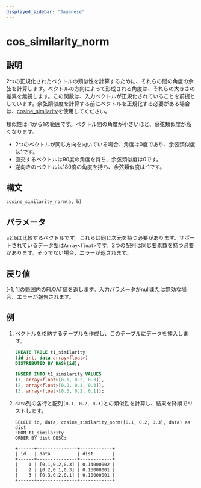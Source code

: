 ```yaml
---
displayed_sidebar: "Japanese"
---
```


# cos_similarity_norm

## 説明

2つの正規化されたベクトルの類似性を計算するために、それらの間の角度の余弦を計算します。ベクトルの方向によって形成される角度は、それらの大きさの差異を無視します。この関数は、入力ベクトルが正規化されていることを前提としています。余弦類似度を計算する前にベクトルを正規化する必要がある場合は、[cosine_similarity](./cos_similarity.md)を使用してください。

類似性は-1から1の範囲です。ベクトル間の角度が小さいほど、余弦類似度が高くなります。

- 2つのベクトルが同じ方向を向いている場合、角度は0度であり、余弦類似度は1です。
- 直交するベクトルは90度の角度を持ち、余弦類似度は0です。
- 逆向きのベクトルは180度の角度を持ち、余弦類似度は-1です。

## 構文

```Haskell
cosine_similarity_norm(a, b)
```

## パラメータ

`a`と`b`は比較するベクトルです。これらは同じ次元を持つ必要があります。サポートされているデータ型は`Array<float>`です。2つの配列は同じ要素数を持つ必要があります。そうでない場合、エラーが返されます。

## 戻り値

[-1, 1]の範囲内のFLOAT値を返します。入力パラメータがnullまたは無効な場合、エラーが報告されます。

## 例

1. ベクトルを格納するテーブルを作成し、このテーブルにデータを挿入します。

    ```SQL
    CREATE TABLE t1_similarity 
    (id int, data array<float>)
    DISTRIBUTED BY HASH(id);

    INSERT INTO t1_similarity VALUES
    (1, array<float>[0.1, 0.2, 0.3]), 
    (2, array<float>[0.2, 0.1, 0.3]), 
    (3, array<float>[0.3, 0.2, 0.1]);
    ```

2. `data`列の各行と配列`[0.1, 0.2, 0.3]`との類似性を計算し、結果を降順でリストします。

    ```Plain
    SELECT id, data, cosine_similarity_norm([0.1, 0.2, 0.3], data) as dist
    FROM t1_similarity 
    ORDER BY dist DESC;

    +------+---------------+------------+
    | id   | data          | dist       |
    +------+---------------+------------+
    |    1 | [0.1,0.2,0.3] | 0.14000002 |
    |    2 | [0.2,0.1,0.3] | 0.13000001 |
    |    3 | [0.3,0.2,0.1] | 0.10000001 |
    +------+---------------+------------+
    ```
